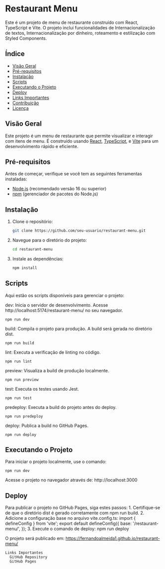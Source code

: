 # Restaurant Menu

Este é um projeto de menu de restaurante construído com React, TypeScript e Vite. O projeto inclui funcionalidades de Internacionalização de textos, Internacionalização por dinheiro, roteamento e estilização com Styled Components.

## Índice

- [Visão Geral](#visão-geral)
- [Pré-requisitos](#pré-requisitos)
- [Instalação](#instalação)
- [Scripts](#scripts)
- [Executando o Projeto](#executando-o-projeto)
- [Deploy](#deploy)
- [Links Importantes](#links-importantes)
- [Contribuição](#contribuição)
- [Licença](#licença)

## Visão Geral

Este projeto é um menu de restaurante que permite visualizar e interagir com itens de menu. É construído usando [React](https://reactjs.org/), [TypeScript](https://www.typescriptlang.org/), e [Vite](https://vitejs.dev/) para um desenvolvimento rápido e eficiente.

## Pré-requisitos

Antes de começar, verifique se você tem as seguintes ferramentas instaladas:

- [Node.js](https://nodejs.org/) (recomendado versão 16 ou superior)
- [npm](https://www.npmjs.com/) (gerenciador de pacotes do Node.js)

## Instalação

1. Clone o repositório:

   ```bash
   git clone https://github.com/seu-usuario/restaurant-menu.git

2. Navegue para o diretório do projeto:

    ```bash
    cd restaurant-menu

3. Instale as dependências:
    
    ```bash
    npm install

## Scripts

Aqui estão os scripts disponíveis para gerenciar o projeto:

  dev: Inicia o servidor de desenvolvimento. Acesse http://localhost:5174/restaurant-menu/ no seu navegador.
    
    
    npm run dev

  build: Compila o projeto para produção. A build será gerada no diretório dist.
    
    
    npm run build

  lint: Executa a verificação de linting no código.
    
    
    npm run lint

  preview: Visualiza a build de produção localmente.
    
    
    npm run preview

  test: Executa os testes usando Jest.
    
    
    npm run test  

  predeploy: Executa a build do projeto antes do deploy.
    
    
    npm run predeploy

  deploy: Publica a build no GitHub Pages.
    
    
    npm run deploy

## Executando o Projeto

  Para iniciar o projeto localmente, use o comando:
    
    
    npm run dev

  Acesse o projeto no navegador através de:
    http://localhost:3000

## Deploy

  Para publicar o projeto no GitHub Pages, siga estes passos:
    1. Certifique-se de que o diretório dist é gerado corretamente com npm run build.
    2. Adicione a configuração base no arquivo vite.config.ts:
      import { defineConfig } from 'vite';
      export default defineConfig({
        base: '/restaurant-menu/',
      });
    3. Execute o comando de deploy:
      npm run deploy
    
  O projeto será publicado em:
    https://fernandoalmeida1.github.io/restaurant-menu/

    Links Importantes
      GitHub Repository
      GitHub Pages